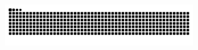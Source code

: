 <picture>
  <source media="(prefers-color-scheme: dark)" srcset="https://raw.githubusercontent.com/oiesc/oiesc/output/github-contribution-grid-snake-dark.svg">
  <source media="(prefers-color-scheme: light)" srcset="https://raw.githubusercontent.com/oiesc/oiesc/output/github-contribution-grid-snake.svg">
  <img alt="github contribution grid snake animation" src="https://raw.githubusercontent.com/oiesc/oiesc/output/github-contribution-grid-snake.svg">
</picture>
